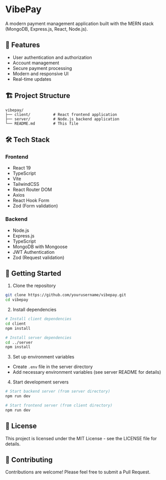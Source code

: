 # VibePay

A modern payment management application built with the MERN stack (MongoDB, Express.js, React, Node.js).

## 🚀 Features

- User authentication and authorization
- Account management
- Secure payment processing
- Modern and responsive UI
- Real-time updates

## 🏗️ Project Structure

```
vibepay/
├── client/          # React frontend application
├── server/          # Node.js backend application
└── README.md        # This file
```

## 🛠️ Tech Stack

### Frontend
- React 19
- TypeScript
- Vite
- TailwindCSS
- React Router DOM
- Axios
- React Hook Form
- Zod (Form validation)

### Backend
- Node.js
- Express.js
- TypeScript
- MongoDB with Mongoose
- JWT Authentication
- Zod (Request validation)

## 🚀 Getting Started

1. Clone the repository
```bash
git clone https://github.com/yourusername/vibepay.git
cd vibepay
```

2. Install dependencies
```bash
# Install client dependencies
cd client
npm install

# Install server dependencies
cd ../server
npm install
```

3. Set up environment variables
- Create `.env` file in the server directory
- Add necessary environment variables (see server README for details)

4. Start development servers
```bash
# Start backend server (from server directory)
npm run dev

# Start frontend server (from client directory)
npm run dev
```

## 📝 License

This project is licensed under the MIT License - see the LICENSE file for details.

## 👥 Contributing

Contributions are welcome! Please feel free to submit a Pull Request.
